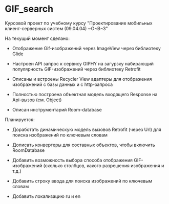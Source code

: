 # GIF_search
Курсовой проект по учебному курсу "Проектирование мобильных клиент-серверных систем (09.04.04) ~О~В~З"

На текущий момент сделано:

* Отображение Gif-изображений через ImageView через библиотеку Glide

* Настроен API запрос к сервису GIPHY на загурзку набирающий популярность GIF-изображений через библиотеку Retrofit

* Описаны и встроены Recycler View адаптеры для отображения изображений с базы данных и с http-запроса

* Полностью построена объектная модель входящего Response на Api-вызов (см. Object)

* Описан инструментарий Room-database

Планируется:

* Доработать динамическую модель вызовов Retrofit (через Url) для поиска изображений по ключевым словам

* Дописать конвертеры для составных объектов, чтобы включить RoomDatabase

* Добавить возможность выбора способа отображения GIF-изображений (сколько столбцов, какого разрешения изображения и т.д.)

* Добавить строку ввода для поиска изображений по ключевым словам

* Добавить локализацию ru и en

